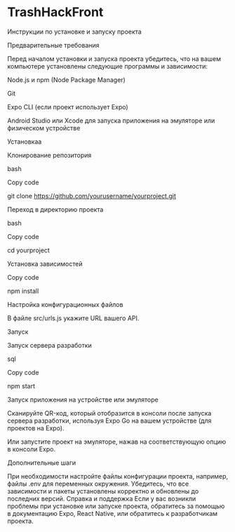 # TrashHackFront

Инструкции по установке и запуску проекта

Предварительные требования

Перед началом установки и запуска проекта убедитесь, что на вашем компьютере установлены следующие программы и зависимости:

Node.js и npm (Node Package Manager)

Git

Expo CLI (если проект использует Expo)

Android Studio или Xcode для запуска приложения на эмуляторе или физическом устройстве

Установкаa

Клонирование репозитория

bash

Copy code

git clone https://github.com/yourusername/yourproject.git

Переход в директорию проекта

bash

Copy code

cd yourproject

Установка зависимостей

Copy code

npm install

Настройка конфигурационных файлов

В файле src/urls.js укажите URL вашего API.

Запуск

Запуск сервера разработки

sql

Copy code

npm start

Запуск приложения на устройстве или эмуляторе

Сканируйте QR-код, который отобразится в консоли после запуска сервера разработки, используя Expo Go на вашем устройстве (для проектов на Expo).

Или запустите проект на эмуляторе, нажав на соответствующую опцию в консоли Expo.

Дополнительные шаги

При необходимости настройте файлы конфигурации проекта, например, файлы .env для переменных окружения.
Убедитесь, что все зависимости и пакеты установлены корректно и обновлены до последних версий.
Справка и поддержка
Если у вас возникли проблемы при установке или запуске проекта, обратитесь за помощью в документацию Expo, React Native, или обратитесь к разработчикам проекта.
